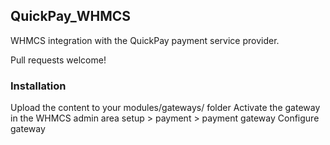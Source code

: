 ## QuickPay_WHMCS

WHMCS integration with the QuickPay payment service provider.

Pull requests welcome!

### Installation
  Upload the content to your modules/gateways/ folder
  Activate the gateway in the WHMCS admin area setup > payment > payment gateway
  Configure gateway
